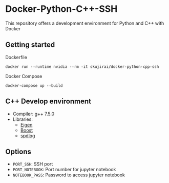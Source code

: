 # Docker-Python-C++-SSH
This repository offers a development environment for Python and C++ with Docker

## Getting started
Dockerfile  
```
docker run --runtime nvidia --rm -it skujirai/docker-python-cpp-ssh
```  
Docker Compose  
```
docker-compose up --build
```

## C++ Develop environment
- Compiler: g++ 7.5.0
- Libraries:
    - [Eigen](http://eigen.tuxfamily.org/)
    - [Boost](https://www.boost.org/)
    - [spdlog](https://github.com/gabime/spdlog)

## Options
- `PORT_SSH`: SSH port
- `PORT_NOTEBOOK`: Port number for jupyter notebook
- `NOTEBOOK_PASS`: Password to access jupyter notebook
